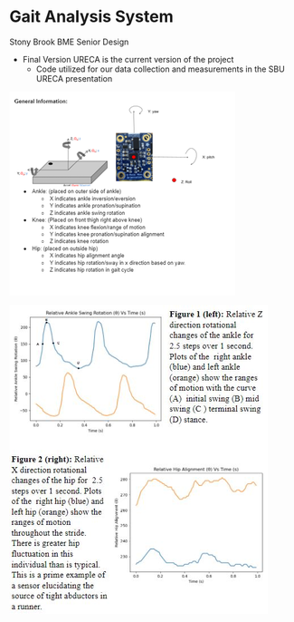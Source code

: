 # Gait Analysis System
Stony Brook BME Senior Design
- Final Version URECA is the current version of the project
  -  Code utilized for our data collection and measurements in the SBU URECA presentation

![General Info](/ImagesFolder/General_Info.png)

![Some Data](/ImagesFolder/Gait_image.JPG)
